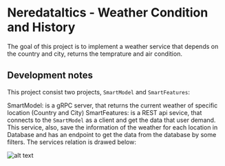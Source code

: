 # Neredataltics - Weather Condition and History

The goal of this project is to implement a weather service that depends on the country and city, returns the temprature and air condition.

## Development notes
This project consist two projects, `SmartModel` and `SmartFeatures`:

SmartModel: is a gRPC server, that returns the current weather of specific location (Country and City)
SmartFeatures: is a REST api sevice, that connects to the `SmartModel` as a client and get the data that user demand. This service, also, save the information
of the weather for each location in Database and has an endpoint to get the data from the database by some filters.
The services relation is drawed below:

![alt text](https://kohestanimahdi.ir/images/photo_2022-12-26_22-20-44.jpg)
